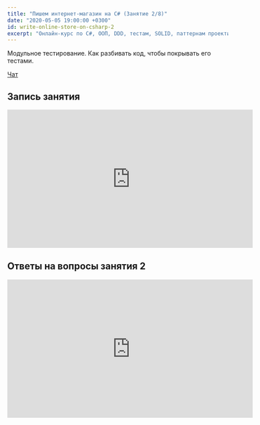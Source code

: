 ```yaml
---
title: "Пишем интернет-магазин на C# (Занятие 2/8)"
date: "2020-05-05 19:00:00 +0300"
id: write-online-store-on-csharp-2
excerpt: "Онлайн-курс по C#, ООП, DDD, тестам, SOLID, паттернам проектирования, Agile."
---
```


Модульное тестирование. Как разбивать код, чтобы покрывать его тестами.

[Чат](/download/write-online-shop-on-csharp-2.txt)

## Запись занятия

<div class="video">
    <iframe width="560" height="315" src="https://www.youtube.com/embed/2oxrED5FJf0" frameborder="0" allow="accelerometer; autoplay; encrypted-media; gyroscope; picture-in-picture" allowfullscreen></iframe>
</div>

## Ответы на вопросы занятия 2

<div class="video">
    <iframe width="560" height="315" src="https://www.youtube.com/embed/i2_lQ3d2EIg" frameborder="0" allow="accelerometer; autoplay; clipboard-write; encrypted-media; gyroscope; picture-in-picture" allowfullscreen></iframe>
</div>

